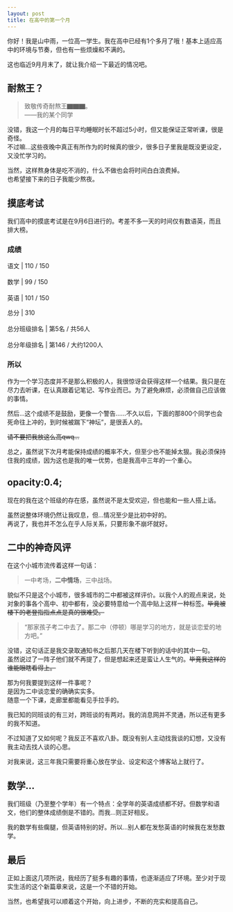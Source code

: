 ```yaml
---
layout: post
title: 在高中的第一个月
---
```



<p>你好！我是山中雨，一位高一学生。我在高中已经有1个多月了哦！基本上适应高中的环境与节奏，但也有一些烦燥和不满的。</p><p>这也临近9月月末了，就让我介绍一下最近的情况吧。</p><h2>耐熬王？</h2><blockquote>致敬传奇耐熬王▇▇▇。<br>——我的某个同学</blockquote><p>没错，我这一个月的每日平均睡眠时长不超过5小时，但又能保证正常听课，很是奇怪。<br>不过嘛…这些夜晚中真正有所作为的时候真的很少，很多日子里我是既没更设定，又没忙学习的。</p><p>当然，这样熬身体是吃不消的，什么不做也会将时间白白浪费掉。<br>也希望接下来的日子我能少熬夜。</p><h2>摸底考试</h2><p>我们高中的摸底考试是在9月6日进行的。考差不多一天的时间仅有数语英，而且排大榜。</p><h3>成绩</h3><p>语文 | 110 / 150<br><br>数学 | 99 / 150<br><br>英语 | 101 / 150</p><p>总分 | 310<br><br>总分班级排名 | 第5名 / 共56人<br><br>总分年级排名 | 第146 / 大约1200人</p><h3>所以</h3><p>作为一个学习态度并不是那么积极的人，我很惊讶会获得这样一个结果。我只是在尽力去听课，在认真跟着记笔记、写作业而已。为了避免麻烦，必须做自己应该做的事情。</p><p>然后…这个成绩不是鼓励，更像一个警告……不久以后，下面的那800个同学也会死命往上冲的，到时候被踹下“神坛”，是很丢人的。</p><p><del>请不要把我放这么高qwq…</del></p><p>总之，虽然说下次月考能保持成绩的概率不大，但至少也不能掉太狠。我必须保持住我的成绩，因为这也是我的唯一优势，也是我高中三年的一个重心。</p><h2>opacity:0.4;</h2><p>现在的我在这个班级的存在感，虽然说不是太受欢迎，但也能和一些人搭上话。</p><p>虽然说整体环境仍然让我叹息，但…情况至少是比初中好的。<br>再说了，我也并不怎么在乎人际关系，只要形象不崩坏就好。</p><h2>二中的神奇风评</h2><p>在这个小城市流传着这样一句话：</p><blockquote>一中考场，<strong>二中情场</strong>，三中战场。</blockquote><p>貌似不只是这个小城市，很多城市的二中都被这样评价。以我个人的观点来说，处对象的事各个高中、初中都有，没必要特意给一个高中贴上这样一种标签。<del>毕竟被楼下的老登指指点点是真的很难受。</del></p><blockquote>“那家孩子考二中去了。那二中（停顿）哪是学习的地方，就是谈恋爱的地方吧。”</blockquote><p>没错，这句话正是我交录取通知书之后那几天在楼下听到的话中的其中一句。<br>虽然说过了一阵子他们就不再提了，但是想起来还是蛮让人生气的。<del>毕竟我这样的谁能眼瞎看得上。</del></p><p>那为何我要提到这样一件事呢？<br>是因为二中谈恋爱的确确实实多。<br>随意一个下课，走廊里都能看见手拉手的。</p><p>我已知的同班谈的有三对，跨班谈的有两对。我的消息网并不灵通，所以还有更多的我不知道。</p><p>不过知道了又如何呢？我反正不喜欢八卦。既没有别人主动找我谈的幻想，又没有我主动去找人谈的心思。</p><p>对我来说，这三年我只需要将重心放在学业、设定和这个博客站上就行了。</p><h2>数学…</h2><p>我们班级（乃至整个学年）有一个特点：全学年的英语成绩都不好。但数学和语文，他们的整体成绩倒是不错的。而我…则正好相反。</p><p>我的数学有些瘸腿，但英语特别的好。所以…别人都在发愁英语的时候我在发愁数学。</p><h2>最后</h2><p>正如上面这几项所说，我经历了挺多有趣的事情，也逐渐适应了环境。至少对于现实生活的这个新篇章来说，这是一个不错的开始。</p><p>当然，也希望我可以顺着这个开始，向上进步，不断的充实和提高自己。</p>

